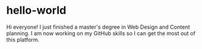 # hello-world
Hi everyone!
I just finished a master's degree in Web Design and Content planning. I am now working on my GitHub skills so I can get the most out of this platform.
